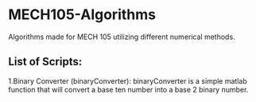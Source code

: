 # MECH105-Algorithms
Algorithms made for MECH 105 utilizing different numerical methods.

## List of Scripts:

1.Binary Converter (binaryConverter):
  binaryConverter is a simple matlab function that will convert a base ten number into a base 2 binary number.  
 


